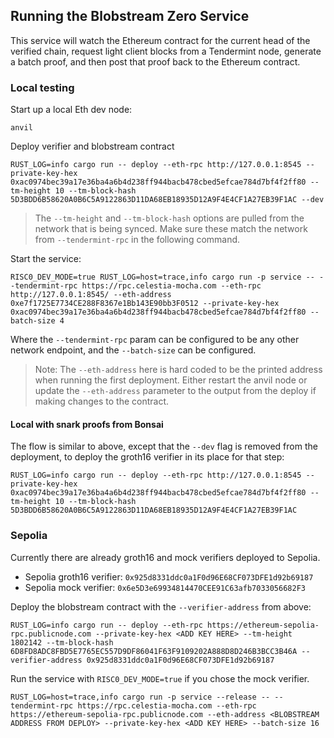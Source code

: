 ## Running the Blobstream Zero Service

This service will watch the Ethereum contract for the current head of the verified chain, request light client blocks from a Tendermint node, generate a batch proof, and then post that proof back to the Ethereum contract.

### Local testing

Start up a local Eth dev node:
```console
anvil
```

Deploy verifier and blobstream contract

```console
RUST_LOG=info cargo run -- deploy --eth-rpc http://127.0.0.1:8545 --private-key-hex 0xac0974bec39a17e36ba4a6b4d238ff944bacb478cbed5efcae784d7bf4f2ff80 --tm-height 10 --tm-block-hash 5D3BDD6B58620A0B6C5A9122863D11DA68EB18935D12A9F4E4CF1A27EB39F1AC --dev
```

> The `--tm-height` and `--tm-block-hash` options are pulled from the network that is being synced. Make sure these match the network from `--tendermint-rpc` in the following command.

Start the service:

```
RISC0_DEV_MODE=true RUST_LOG=host=trace,info cargo run -p service -- --tendermint-rpc https://rpc.celestia-mocha.com --eth-rpc http://127.0.0.1:8545/ --eth-address 0xe7f1725E7734CE288F8367e1Bb143E90bb3F0512 --private-key-hex 0xac0974bec39a17e36ba4a6b4d238ff944bacb478cbed5efcae784d7bf4f2ff80 --batch-size 4
```

Where the `--tendermint-rpc` param can be configured to be any other network endpoint, and the `--batch-size` can be configured.

> Note: The `--eth-address` here is hard coded to be the printed address when running the first deployment. Either restart the anvil node or update the `--eth-address` parameter to the output from the deploy if making changes to the contract.


#### Local with snark proofs from Bonsai

The flow is similar to above, except that the `--dev` flag is removed from the deployment, to deploy the groth16 verifier in its place for that step:

```
RUST_LOG=info cargo run -- deploy --eth-rpc http://127.0.0.1:8545 --private-key-hex 0xac0974bec39a17e36ba4a6b4d238ff944bacb478cbed5efcae784d7bf4f2ff80 --tm-height 10 --tm-block-hash 5D3BDD6B58620A0B6C5A9122863D11DA68EB18935D12A9F4E4CF1A27EB39F1AC
```

### Sepolia

Currently there are already groth16 and mock verifiers deployed to Sepolia.

- Sepolia groth16 verifier: `0x925d8331ddc0a1F0d96E68CF073DFE1d92b69187`
- Sepolia mock verifier: `0x6e5D3e69934814470CEE91C63afb7033056682F3`

Deploy the blobstream contract with the `--verifier-address` from above:

```
RUST_LOG=info cargo run -- deploy --eth-rpc https://ethereum-sepolia-rpc.publicnode.com --private-key-hex <ADD KEY HERE> --tm-height 1802142 --tm-block-hash 6D8FD8ADC8FBD5E7765EC557D9DF86041F63F9109202A888D8D246B3BCC3B46A --verifier-address 0x925d8331ddc0a1F0d96E68CF073DFE1d92b69187
```

Run the service with `RISC0_DEV_MODE=true` if you chose the mock verifier.

```
RUST_LOG=host=trace,info cargo run -p service --release -- --tendermint-rpc https://rpc.celestia-mocha.com --eth-rpc https://ethereum-sepolia-rpc.publicnode.com --eth-address <BLOBSTREAM ADDRESS FROM DEPLOY> --private-key-hex <ADD KEY HERE> --batch-size 16
```
